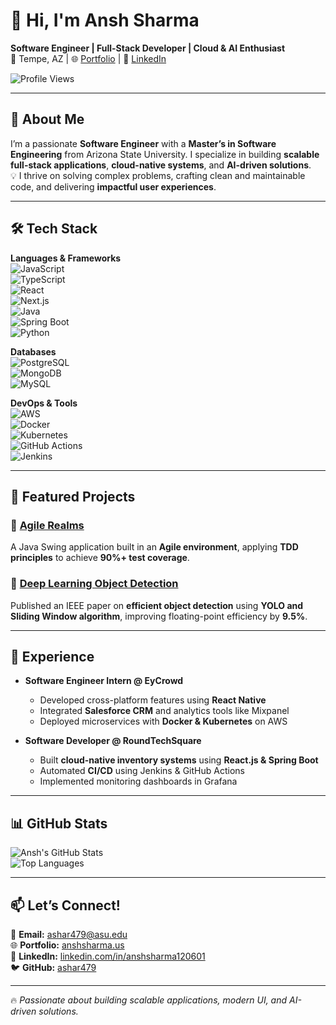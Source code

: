 # 👋 Hi, I'm Ansh Sharma  
**Software Engineer | Full-Stack Developer | Cloud & AI Enthusiast**  
📍 Tempe, AZ | 🌐 [Portfolio](https://www.anshsharma.us) | 💼 [LinkedIn](https://linkedin.com/in/anshsharma120601)  

![Profile Views](https://komarev.com/ghpvc/?username=ashar479&color=blueviolet)

---

## 🚀 About Me  
I’m a passionate **Software Engineer** with a **Master’s in Software Engineering** from Arizona State University. I specialize in building **scalable full-stack applications**, **cloud-native systems**, and **AI-driven solutions**.  
💡 I thrive on solving complex problems, crafting clean and maintainable code, and delivering **impactful user experiences**.

---

## 🛠️ Tech Stack  

**Languages & Frameworks**  
![JavaScript](https://img.shields.io/badge/-JavaScript-F7DF1E?style=for-the-badge&logo=javascript&logoColor=000)  
![TypeScript](https://img.shields.io/badge/-TypeScript-3178C6?style=for-the-badge&logo=typescript&logoColor=fff)  
![React](https://img.shields.io/badge/-React-61DAFB?style=for-the-badge&logo=react&logoColor=000)  
![Next.js](https://img.shields.io/badge/-Next.js-000000?style=for-the-badge&logo=nextdotjs&logoColor=fff)  
![Java](https://img.shields.io/badge/-Java-007396?style=for-the-badge&logo=java&logoColor=fff)  
![Spring Boot](https://img.shields.io/badge/-SpringBoot-6DB33F?style=for-the-badge&logo=springboot&logoColor=fff)  
![Python](https://img.shields.io/badge/-Python-3776AB?style=for-the-badge&logo=python&logoColor=fff)  

**Databases**  
![PostgreSQL](https://img.shields.io/badge/-PostgreSQL-336791?style=for-the-badge&logo=postgresql&logoColor=fff)  
![MongoDB](https://img.shields.io/badge/-MongoDB-47A248?style=for-the-badge&logo=mongodb&logoColor=fff)  
![MySQL](https://img.shields.io/badge/-MySQL-4479A1?style=for-the-badge&logo=mysql&logoColor=fff)  

**DevOps & Tools**  
![AWS](https://img.shields.io/badge/-AWS-232F3E?style=for-the-badge&logo=amazon-aws&logoColor=fff)  
![Docker](https://img.shields.io/badge/-Docker-2496ED?style=for-the-badge&logo=docker&logoColor=fff)  
![Kubernetes](https://img.shields.io/badge/-Kubernetes-326CE5?style=for-the-badge&logo=kubernetes&logoColor=fff)  
![GitHub Actions](https://img.shields.io/badge/-GitHub_Actions-2088FF?style=for-the-badge&logo=github-actions&logoColor=fff)  
![Jenkins](https://img.shields.io/badge/-Jenkins-D24939?style=for-the-badge&logo=jenkins&logoColor=fff)  

---

## 📂 Featured Projects  
### 🔹 [Agile Realms](https://github.com/atharva-date/SER515_GroupSharma_AgileRealms)  
A Java Swing application built in an **Agile environment**, applying **TDD principles** to achieve **90%+ test coverage**.  

### 🔹 [Deep Learning Object Detection](https://ieeexplore.ieee.org/document/10104969)  
Published an IEEE paper on **efficient object detection** using **YOLO and Sliding Window algorithm**, improving floating-point efficiency by **9.5%**.  

---

## 💼 Experience  
- **Software Engineer Intern @ EyCrowd**  
  - Developed cross-platform features using **React Native**  
  - Integrated **Salesforce CRM** and analytics tools like Mixpanel  
  - Deployed microservices with **Docker & Kubernetes** on AWS  

- **Software Developer @ RoundTechSquare**  
  - Built **cloud-native inventory systems** using **React.js & Spring Boot**  
  - Automated **CI/CD** using Jenkins & GitHub Actions  
  - Implemented monitoring dashboards in Grafana  

---

## 📊 GitHub Stats  
![Ansh's GitHub Stats](https://github-readme-stats.vercel.app/api?username=ashar479&show_icons=true&theme=tokyonight)  
![Top Languages](https://github-readme-stats.vercel.app/api/top-langs/?username=ashar479&layout=compact&theme=tokyonight)

---

## 📫 Let’s Connect!  
📧 **Email:** ashar479@asu.edu  
🌐 **Portfolio:** [anshsharma.us](https://www.anshsharma.us)  
💼 **LinkedIn:** [linkedin.com/in/anshsharma120601](https://linkedin.com/in/anshsharma120601)  
🐦 **GitHub:** [ashar479](https://github.com/ashar479)  

---

🔥 *Passionate about building scalable applications, modern UI, and AI-driven solutions.*  

